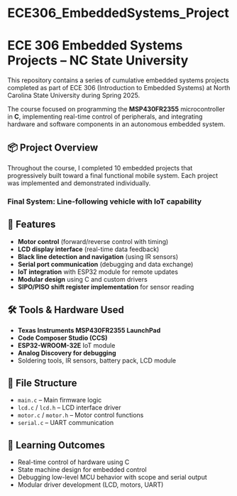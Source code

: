 # ECE306_EmbeddedSystems_Project
# ECE 306 Embedded Systems Projects – NC State University

This repository contains a series of cumulative embedded systems projects completed as part of ECE 306 (Introduction to Embedded Systems) at North Carolina State University during Spring 2025.

The course focused on programming the **MSP430FR2355** microcontroller in **C**, implementing real-time control of peripherals, and integrating hardware and software components in an autonomous embedded system.

## 📦 Project Overview

Throughout the course, I completed 10 embedded projects that progressively built toward a final functional mobile system. Each project was implemented and demonstrated individually.

### Final System: Line-following vehicle with IoT capability

## 🚀 Features

- **Motor control** (forward/reverse control with timing)
- **LCD display interface** (real-time data feedback)
- **Black line detection and navigation** (using IR sensors)
- **Serial port communication** (debugging and data exchange)
- **IoT integration** with ESP32 module for remote updates
- **Modular design** using C and custom drivers
- **SIPO/PISO shift register implementation** for sensor reading

## 🛠️ Tools & Hardware Used

- **Texas Instruments MSP430FR2355 LaunchPad**
- **Code Composer Studio (CCS)**
- **ESP32-WROOM-32E** IoT module
- **Analog Discovery for debugging**
- Soldering tools, IR sensors, battery pack, LCD module

## 📂 File Structure

- `main.c` – Main firmware logic
- `lcd.c` / `lcd.h` – LCD interface driver
- `motor.c` / `motor.h` – Motor control functions
- `serial.c` – UART communication

## 🧠 Learning Outcomes

- Real-time control of hardware using C
- State machine design for embedded control
- Debugging low-level MCU behavior with scope and serial output
- Modular driver development (LCD, motors, UART)

